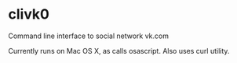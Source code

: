 clivk0
======

Command line interface to social network vk.com

Currently runs on Mac OS X, as calls osascript. Also uses curl utility.
